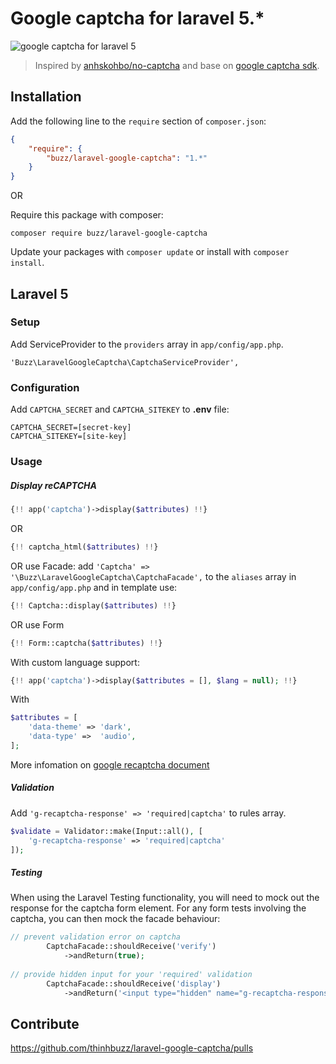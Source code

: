 # Google captcha for laravel 5.*

![google captcha for laravel 5](http://i.imgur.com/aHBOqAS.gif)

> Inspired by [anhskohbo/no-captcha](https://github.com/anhskohbo/no-captcha) and base on [google captcha sdk](https://github.com/google/recaptcha).

## Installation

Add the following line to the `require` section of `composer.json`:

```json
{
    "require": {
        "buzz/laravel-google-captcha": "1.*"
    }
}
```

OR

Require this package with composer:
```
composer require buzz/laravel-google-captcha
```

Update your packages with ```composer update``` or install with ```composer install```.

## Laravel 5

### Setup

Add ServiceProvider to the `providers` array in `app/config/app.php`.

```
'Buzz\LaravelGoogleCaptcha\CaptchaServiceProvider',
```

### Configuration

Add `CAPTCHA_SECRET` and `CAPTCHA_SITEKEY` to **.env** file:

```
CAPTCHA_SECRET=[secret-key]
CAPTCHA_SITEKEY=[site-key]
```

### Usage

##### Display reCAPTCHA

```php
{!! app('captcha')->display($attributes) !!}
```

OR

```php
{!! captcha_html($attributes) !!}
```

OR use Facade: add `'Captcha' => '\Buzz\LaravelGoogleCaptcha\CaptchaFacade',` to the `aliases` array in `app/config/app.php` and in template use:

```php
{!! Captcha::display($attributes) !!}
```
OR use Form

```php
{!! Form::captcha($attributes) !!}
```
With custom language support:
```php
{!! app('captcha')->display($attributes = [], $lang = null); !!}
```

With

```php
$attributes = [
	'data-theme' => 'dark',
	'data-type'	=>	'audio',
];
```

More infomation on [google recaptcha document](https://developers.google.com/recaptcha/docs/display)

##### Validation

Add `'g-recaptcha-response' => 'required|captcha'` to rules array.

```php
$validate = Validator::make(Input::all(), [
	'g-recaptcha-response' => 'required|captcha'
]);
```
##### Testing

When using the Laravel Testing functionality, you will need to mock out the response for the captcha form element.
For any form tests involving the captcha, you can then mock the facade behaviour:

```php
// prevent validation error on captcha
        CaptchaFacade::shouldReceive('verify')
            ->andReturn(true);
            
// provide hidden input for your 'required' validation
        CaptchaFacade::shouldReceive('display')
            ->andReturn('<input type="hidden" name="g-recaptcha-response" value="1" />');
```
## Contribute

https://github.com/thinhbuzz/laravel-google-captcha/pulls